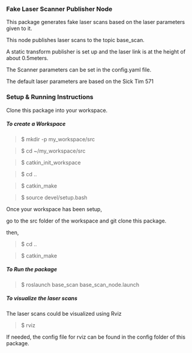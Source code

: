 ### Fake Laser Scanner Publisher Node

This package generates fake laser scans based on the laser parameters given to it.

This node publishes laser scans to the topic base_scan.

A static transform publisher is set up and the laser link is at the height of about 0.5meters.

The Scanner parameters can be set in the config.yaml file.

The default laser parameters are based on the Sick Tim 571

### Setup & Running Instructions
Clone this package into your workspace.

##### To create a Workspace
>$ mkdir -p my_workspace/src

>$ cd ~/my_workspace/src

>$ catkin_init_workspace

>$  cd ..

>$ catkin_make

>$ source devel/setup.bash

Once your workspace has been setup,

go to the src folder of the workspace and git clone this package.

then,
>$ cd ..

>$ catkin_make

##### To Run the package

>$ roslaunch base_scan base_scan_node.launch

##### To visualize the laser scans

The laser scans could be visualized using Rviz

>$ rviz

If needed, the config file for rviz can be found in the config folder of this package.
